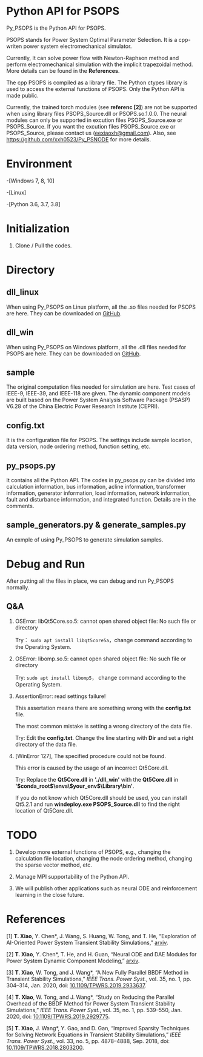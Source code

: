 # Python API for PSOPS
Py_PSOPS is the Python API for PSOPS. 

PSOPS stands for Power System Optimal Parameter Selection. It is a cpp-writen power system electromechanical simulator. 

Currently, It can solve power flow with Newton-Raphson method and perform electromechanical simulation with the implicit trapezoidal method. More details can be found in the **References**.

The cpp PSOPS is compiled as a library file. The Python ctypes library is used to access the external functions of PSOPS. Only the Python API is made public. 

Currently, the trained torch modules (see **referenc [2]**) are not be supported when using library files PSOPS_Source.dll or PSOPS.so.1.0.0. The neural modules can only be supported in excution files PSOPS_Source.exe or PSOPS_Source. If you want the excution files PSOPS_Source.exe or PSOPS_Source, please contact us (eexiaoxh@gmail.com). Also, see https://github.com/xxh0523/Py_PSNODE for more details.

# Environment
-[Windows 7, 8, 10]

-[Linux]

-[Python 3.6, 3.7, 3.8]

# Initialization
1.  Clone / Pull the codes.

# Directory
## dll_linux
When using Py_PSOPS on Linux platform, all the .so files needed for PSOPS are here. They can be downloaded on [GitHub](https://github.com/xxh0523/Py_PSOPS/releases).

## dll_win
When using Py_PSOPS on Windows platform, all the .dll files needed for PSOPS are here. They can be downloaded on [GitHub](https://github.com/xxh0523/Py_PSOPS/releases).

## sample
The original computation files needed for simulation are here. Test cases of IEEE-9, IEEE-39, and IEEE-118 are given. The dynamic component models are built based on the Power System Analysis Software Package (PSASP) V6.28 of the China Electric Power Research Institute (CEPRI).

## config.txt
It is the configuration file for PSOPS. The settings include sample location, data version, node ordering method, function setting, etc. 

## py_psops.py
It contains all the Python API. The codes in py_psops.py can be divided into calculation information, bus information, acline information, transformer information, generator information, load information, network information, fault and disturbance information, and integrated function. Details are in the comments. 

## sample_generators.py & generate_samples.py
An exmple of using Py_PSOPS to generate simulation samples.

# Debug and Run
After putting all the files in place, we can debug and run Py_PSOPS normally.

## Q&A
1.  OSError: libQt5Core.so.5: cannot open shared object file: No such file or directory

    Try： `sudo apt install libqt5core5a`，change command according to the Operating System.

2.  OSError: libomp.so.5: cannot open shared object file: No such file or directory

    Try: `sudo apt install libomp5`， change command according to the Operating System.

3.  AssertionError: read settings failure!

    This assertation means there are something wrong with the **config.txt** file.
    
    The most common mistake is setting a wrong directory of the data file.

    Try: Edit the **config.txt**. Change the line starting with **Dir** and set a right directory of the data file.

4.  [WinError 127], The specified procedure could not be found.

    This error is caused by the usage of an incorrect Qt5Core.dll.

    Try: Replace the **Qt5Core.dll** in **'./dll_win'** with the **Qt5Core.dll** in **'\$conda_root\$\envs\\\$your_env\$\Library\bin'**.

    If you do not know which Qt5Core.dll should be used, you can install Qt5.2.1 and run **windeploy.exe PSOPS_Source.dll** to find the right location of Qt5Core.dll. 

# TODO
1. Develop more external functions of PSOPS, e.g., changing the calculation file location, changing the node ordering method, changing the sparse vector method, etc.

2. Manage MPI supportability of the Python API. 

3. We will publish other applications such as neural ODE and reinforcement learning in the close future.
# References
[1] **T. Xiao**, Y. Chen*, J. Wang, S. Huang, W. Tong, and T. He, “Exploration of AI-Oriented Power System Transient Stability Simulations,” [arxiv](http://arxiv.org/abs/2110.00931).

[2] **T. Xiao**, Y. Chen*, T. He, and H. Guan, “Neural ODE and DAE Modules for Power System Dynamic Component Modeling,” [arxiv](https://arxiv.org/abs/2110.12981).

[3] **T. Xiao**, W. Tong, and J. Wang*, “A New Fully Parallel BBDF Method in Transient Stability Simulations,” *IEEE Trans. Power Syst.*, vol. 35, no. 1, pp. 304–314, Jan. 2020, doi: [10.1109/TPWRS.2019.2933637](https://ieeexplore.ieee.org/document/8798601/).

[4] **T. Xiao**, W. Tong, and J. Wang*, “Study on Reducing the Parallel Overhead of the BBDF Method for Power System Transient Stability Simulations,” *IEEE Trans. Power Syst.*, vol. 35, no. 1, pp. 539–550, Jan. 2020, doi: [10.1109/TPWRS.2019.2929775](https://ieeexplore.ieee.org/document/8765766/).

[5] **T. Xiao**, J. Wang*, Y. Gao, and D. Gan, “Improved Sparsity Techniques for Solving Network Equations in Transient Stability Simulations,” *IEEE Trans. Power Syst.*, vol. 33, no. 5, pp. 4878–4888, Sep. 2018, doi: [10.1109/TPWRS.2018.2803200](https://ieeexplore.ieee.org/document/8283798/).
